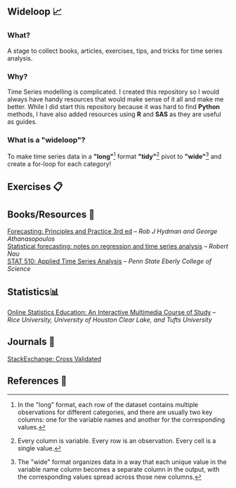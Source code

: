## Wideloop 📈

### What?

A stage to collect books, articles, exercises, tips, and tricks for time series analysis.

### Why?

Time Series modelling is complicated. I created this repository so I would always have handy resources that would make sense of it all and make me better. While I did start this repository because it was hard to find **Python** methods, I have also added resources using **R** and **SAS** as they are useful as guides.

### What is a "wideloop"?

To make time series data in a **"long"**[^1] format **"tidy"**[^2] pivot to **"wide"**[^3] and create a for-loop for each category!

## Exercises 📋

## Books/Resources 📘

[Forecasting: Principles and Practice 3rd ed](https://otexts.com/fpp3/) *– Rob J Hydman and George Athanasopoulos*  
[Statistical forecasting: notes on regression and time series analysis](https://people.duke.edu/~rnau/411home.htm) *– Robert Nau*  
[STAT 510: Applied Time Series Analysis](https://online.stat.psu.edu/stat510/) *– Penn State Eberly College of Science*

## Statistics📊

[Online Statistics Education: An Interactive Multimedia Course of Study](https://onlinestatbook.com/2/index.html) *– Rice University, University of Houston Clear Lake, and Tufts University*

## Journals 📙
[StackExchange: Cross Validated](https://stats.stackexchange.com/)

## References 📕

[^1]: In the "long" format, each row of the dataset contains multiple observations for different categories, and there are usually two key columns: one for the variable names and another for the corresponding values.
[^2]: Every column is variable.
Every row is an observation.
Every cell is a single value.
[^3]: The "wide" format organizes data in a way that each unique value in the variable name column becomes a separate column in the output, with the corresponding values spread across those new columns.
